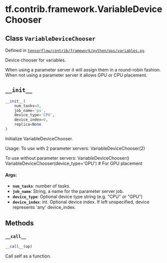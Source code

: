 <div itemscope itemtype="http://developers.google.com/ReferenceObject">
<meta itemprop="name" content="tf.contrib.framework.VariableDeviceChooser" />
<meta itemprop="path" content="Stable" />
<meta itemprop="property" content="__call__"/>
<meta itemprop="property" content="__init__"/>
</div>

# tf.contrib.framework.VariableDeviceChooser

## Class `VariableDeviceChooser`





Defined in [`tensorflow/contrib/framework/python/ops/variables.py`](https://www.tensorflow.org/code/tensorflow/contrib/framework/python/ops/variables.py).

Device chooser for variables.

When using a parameter server it will assign them in a round-robin fashion.
When not using a parameter server it allows GPU or CPU placement.

<h2 id="__init__"><code>__init__</code></h2>

``` python
__init__(
    num_tasks=0,
    job_name='ps',
    device_type='CPU',
    device_index=0,
    replica=None
)
```

Initialize VariableDeviceChooser.

Usage:
  To use with 2 parameter servers:
    VariableDeviceChooser(2)

  To use without parameter servers:
    VariableDeviceChooser()
    VariableDeviceChooser(device_type='GPU') # For GPU placement

#### Args:

* <b>`num_tasks`</b>: number of tasks.
* <b>`job_name`</b>: String, a name for the parameter server job.
* <b>`device_type`</b>: Optional device type string (e.g. "CPU" or "GPU")
* <b>`device_index`</b>: int.  Optional device index.  If left
    unspecified, device represents 'any' device_index.



## Methods

<h3 id="__call__"><code>__call__</code></h3>

``` python
__call__(op)
```

Call self as a function.



